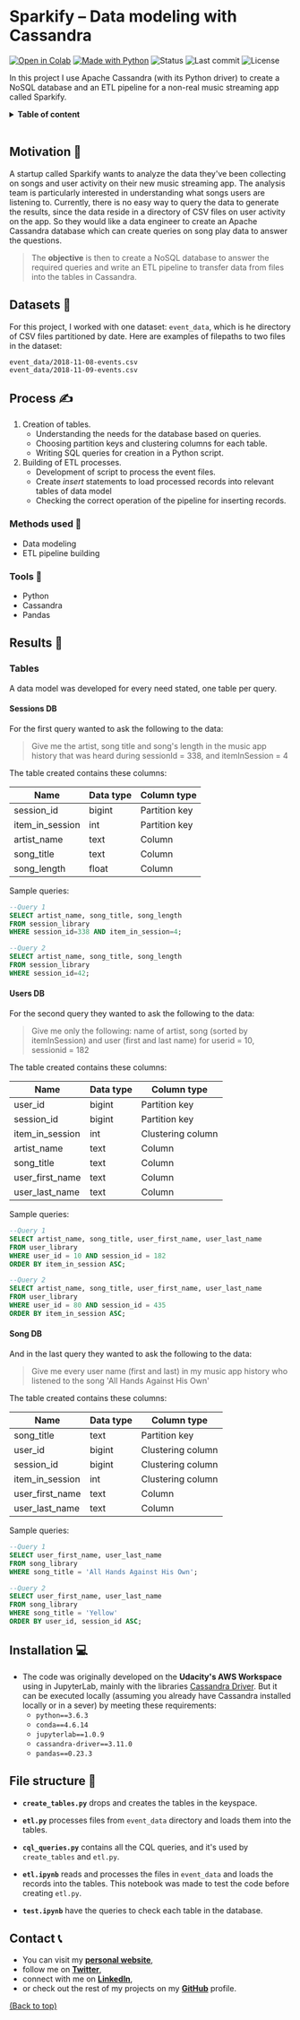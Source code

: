 # Sparkify – Data modeling with Cassandra <!-- omit in toc -->

<!-- Add buttons here -->
[![Open in Colab](https://img.shields.io/badge/-Open%20in%20Colab-e8710a?logo=google-colab)](https://colab.research.google.com/github/dewith/sparkify_cassandra)
[![Made with Python](https://img.shields.io/badge/Made%20with-Python-black)](https://www.python.org/)
![Status](https://img.shields.io/badge/Project%20status-Completed-black)
![Last commit](https://img.shields.io/github/last-commit/dewith/sparkify_cassandra?color=black)
![License](https://img.shields.io/github/license/dewith/sparkify_cassandra?color=black)
<!-- End buttons here -->

In this project I use Apache Cassandra (with its Python driver) to create a NoSQL database and an ETL pipeline for a non-real music streaming app called Sparkify.

<details>
<summary><b>Table of content</b></summary>

- [Motivation](#motivation-)
- [Datasets](#datasets-)
- [Process](#process-)
  - [Methods used](#methods-used-)
  - [Tools](#tools-)
- [Results](#results-)
  - [Tables](#tables)
    - [Sessions DB](#sessions-db)
    - [Users DB](#users-db)
    - [Song DB](#song-db)
  - [Next steps](#next-steps-)
- [Installation](#installation-)
- [File structure](#file-structure-)
- [Contact](#contact-)

</details>

<br>

## Motivation 🎯

A startup called Sparkify wants to analyze the data they've been collecting on songs and user activity on their new music streaming app. The analysis team is particularly interested in understanding what songs users are listening to. Currently, there is no easy way to query the data to generate the results, since the data reside in a directory of CSV files on user activity on the app. So they would like a data engineer to create an Apache Cassandra database which can create queries on song play data to answer the questions.

> The **objective** is then to create a NoSQL database to answer the required queries and write an ETL pipeline to transfer data from files into the tables in Cassandra.

## Datasets 💾

For this project, I worked with one dataset: `event_data`, which is he directory of CSV files partitioned by date. Here are examples of filepaths to two files in the dataset:

```text
event_data/2018-11-08-events.csv
event_data/2018-11-09-events.csv
```

## Process ✍

1. Creation of tables.
    - Understanding the needs for the database based on queries.
    - Choosing partition keys and clustering columns for each table.
    - Writing SQL queries for creation in a Python script.
2. Building of ETL processes.
    - Development of script to process the event files.
    - Create _insert_ statements to load processed records into relevant tables of data model
    - Checking the correct operation of the pipeline for inserting records.

### Methods used 📜

- Data modeling
- ETL pipeline building

### Tools 🧰

- Python
- Cassandra
- Pandas

## Results 📣

### Tables

A data model was developed for every need stated, one table per query.

#### Sessions DB

For the first query wanted to ask the following to the data:

> Give me the artist, song title and song's length in the music app history that was heard during sessionId = 338, and itemInSession = 4

The table created contains these columns:

| Name            | Data type | Column type   |
|-----------------|-----------|---------------|
| session_id      | bigint    | Partition key |
| item_in_session | int       | Partition key |
| artist_name     | text      | Column        |
| song_title      | text      | Column        |
| song_length     | float     | Column        |

Sample queries:

```sql
--Query 1
SELECT artist_name, song_title, song_length 
FROM session_library 
WHERE session_id=338 AND item_in_session=4;

--Query 2
SELECT artist_name, song_title, song_length 
FROM session_library 
WHERE session_id=42;
```

#### Users DB

For the second query they wanted to ask the following to the data:

> Give me only the following: name of artist, song (sorted by itemInSession) and user (first and last name) for userid = 10, sessionid = 182

The table created contains these columns:

| Name            | Data type | Column type       |
|-----------------|-----------|-------------------|
| user_id         | bigint    | Partition key     |
| session_id      | bigint    | Partition key     |
| item_in_session | int       | Clustering column |
| artist_name     | text      | Column            |
| song_title      | text      | Column            |
| user_first_name | text      | Column            |
| user_last_name  | text      | Column            |

Sample queries:

```sql
--Query 1
SELECT artist_name, song_title, user_first_name, user_last_name 
FROM user_library 
WHERE user_id = 10 AND session_id = 182
ORDER BY item_in_session ASC;

--Query 2
SELECT artist_name, song_title, user_first_name, user_last_name 
FROM user_library 
WHERE user_id = 80 AND session_id = 435
ORDER BY item_in_session ASC;
```

#### Song DB

And in the last query they wanted to ask the following to the data:

> Give me every user name (first and last) in my music app history who listened to the song 'All Hands Against His Own'

The table created contains these columns:

| Name            | Data type | Column type       |
|-----------------|-----------|-------------------|
| song_title      | text      | Partition key     |
| user_id         | bigint    | Clustering column |
| session_id      | bigint    | Clustering column |
| item_in_session | int       | Clustering column |
| user_first_name | text      | Column            |
| user_last_name  | text      | Column            |


Sample queries:

```sql
--Query 1
SELECT user_first_name, user_last_name 
FROM song_library 
WHERE song_title = 'All Hands Against His Own';

--Query 2
SELECT user_first_name, user_last_name 
FROM song_library 
WHERE song_title = 'Yellow'
ORDER BY user_id, session_id ASC;
```

## Installation 💻

- The code was originally developed on the **Udacity's AWS Workspace** using in JupyterLab, mainly with the libraries [Cassandra Driver](https://docs.datastax.com/en/developer/python-driver/3.24/). But it can be executed locally (assuming you already have Cassandra installed locally or in a sever) by meeting these requirements:
  - `python==3.6.3`
  - `conda==4.6.14`
  - `jupyterlab==1.0.9`
  - `cassandra-driver==3.11.0`
  - `pandas==0.23.3`

## File structure 📓

- **`create_tables.py`** drops and creates the tables in the keyspace.

- **`etl.py`** processes files from `event_data` directory and loads them into the tables.

- **`cql_queries.py`** contains all the CQL queries, and it's used by `create_tables` and `etl.py`.

- **`etl.ipynb`** reads and processes the files in `event_data` and loads the records into the tables. This notebook was made to test the code before creating `etl.py`.

- **`test.ipynb`** have the queries to check each table in the database.

## Contact 📞

- You can visit my [**personal website**](https://dewithmiramon.com/),
- follow me on [**Twitter**](https://twitter.com/DewithMiramon/),
- connect with me on [**LinkedIn**](https://linkedin.com/in/dewithmiramon/),
- or check out the rest of my projects on my [**GitHub**](https://github.com/dewith/) profile.

[(Back to top)](#motivation-)